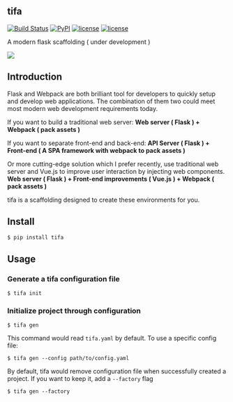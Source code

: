 tifa
---
[![Build Status](https://travis-ci.org/wddwycc/tifa.svg?branch=master)](https://travis-ci.org/wddwycc/tifa)
[![PyPI](https://img.shields.io/pypi/v/tifa.svg)](https://pypi.python.org/pypi/tifa)
[![license](https://img.shields.io/pypi/pyversions/tifa.svg)](https://pypi.python.org/pypi/tifa)
[![license](https://img.shields.io/pypi/l/tifa.svg)](https://pypi.python.org/pypi/tifa)

A modern flask scaffolding ( under development )

![](https://storage.googleapis.com/duan/etc/A45A991C-54C7-4B6A-8906-9265CE7893E8/tifa.jpg)

## Introduction

Flask and Webpack are both brilliant tool for developers to quickly setup and develop web applications. The combination of them two could meet most modern web development requirements today.

If you want to build a traditional web server:
**Web server ( Flask ) + Webpack ( pack assets )**

If you want to separate front-end and back-end:
**API Server ( Flask ) + Front-end ( A SPA framework with webpack to pack assets )**

Or more cutting-edge solution which I prefer recently, use traditional web server and Vue.js to improve user interaction by injecting web components.
**Web server ( Flask ) + Front-end improvements ( Vue.js )  + Webpack ( pack assets )**

tifa is a scaffolding designed to create these environments for you.



## Install

```
$ pip install tifa
```

## Usage

### Generate a tifa configuration file

```
$ tifa init
```

### Initialize project through configuration

```
$ tifa gen
```

This command would read `tifa.yaml` by default. To use a specific config file:

```
$ tifa gen --config path/to/config.yaml
```

By default, tifa would remove configuration file when successfully created a project.
If you want to keep it, add a `--factory` flag

```
$ tifa gen --factory
```
